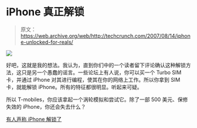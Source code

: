 # iPhone 真正解锁

> 原文：<https://web.archive.org/web/http://techcrunch.com/2007/08/14/iphone-unlocked-for-reals/>

![](img/9c2cc70b3e26c4f70b48c80bb9f5e3c0.png)

好吧，这就是我的想法。我认为，直到你们中的一个读者留下评论确认这种解锁方法，这只是另一个愚蠢的谣言。一些论坛上有人说，你可以买一个 Turbo SIM 卡，并通过 iPhone 对其进行编程，使其在你的网络上工作。所以你拿到 SIM 卡，就能解锁 iPhone。所有的特征都很明显。听起来可疑。

所以 T-mobiles，你应该拿起一个涡轮模拟和尝试它。除了一部 500 美元、保修失效的 iPhone，你还会失去什么？

[有人声称 iPhone 解锁了](https://web.archive.org/web/20141015083314/http://gizmodo.com/gadgets/breaking/iphone-100-unlocked-using-turbo-sim-card-no-extra-hardware-needed-289148.php)